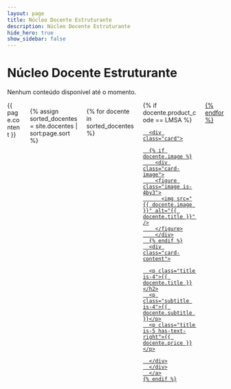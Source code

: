 ```yaml
---
layout: page
title: Núcleo Docente Estruturante
description: Núcleo Docente Estruturante
hide_hero: true
show_sidebar: false
---
```


# Núcleo Docente Estruturante

Nenhum conteúdo disponível até o momento.


<div class="columns is-multiline">

  <div class="column is-12">
    {{ page.content }}
  </div>

  {% assign sorted_docentes = site.docentes | sort:page.sort %}

  {% for docente in sorted_docentes %}

  <div class="column is-4-desktop is-6-tablet">
    {% if docente.product_code == LMSA %}
      <a href="{{ docente.url | prepend: site.baseurl }}">

      <div class="card">

      {% if docente.image %}
        <div class="card-image">
        <figure class="image is-4by3">
          <img src="{{ docente.image }}" alt="{{ docente.title }}" />
        </figure>
        </div>
      {% endif %}
      <div class="card-content">

      <p class="title is-4">{{ docente.title }}</h2>
      <p class="subtitle is-4">{{ docente.subtitle }}</p>
      <p class="title is-5 has-text-right">{{ docente.price }}</p>

      </div>
      </div>
      </a>
    {% endif %}
  </div>
  {% endfor %}
</div>
